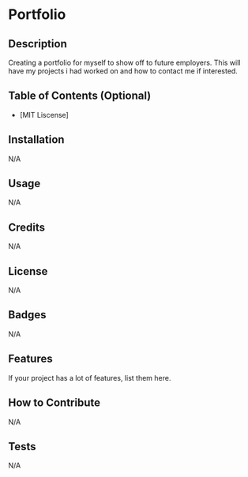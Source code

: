 # Portfolio

## Description

Creating a portfolio for myself to show off to future employers. This will have my projects i had worked on and how to contact me if interested.

## Table of Contents (Optional)

- [MIT Liscense]

## Installation

N/A

## Usage

N/A
## Credits

N/A

## License

N/A

## Badges

N/A

## Features

If your project has a lot of features, list them here.

## How to Contribute

N/A

## Tests

N/A